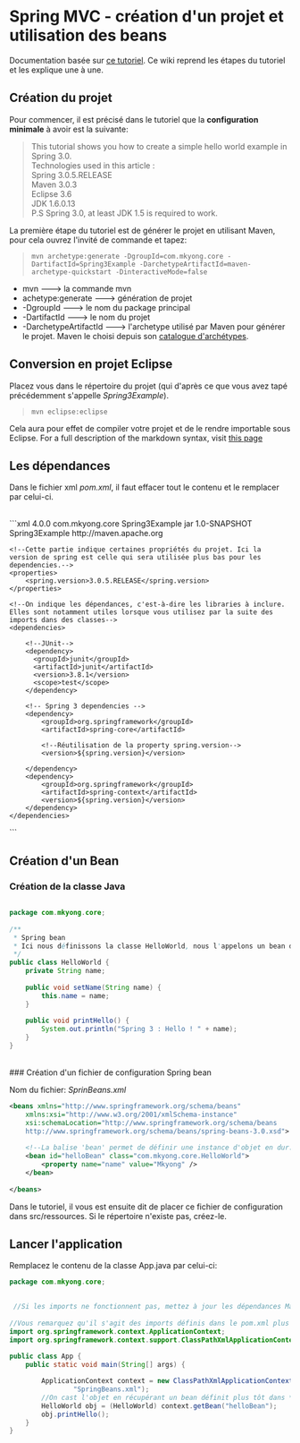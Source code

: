 # Spring MVC - création d'un projet et utilisation des beansDocumentation basée sur [ce tutoriel](http://www.mkyong.com/spring3/spring-3-hello-world-example/).Ce wiki reprend les étapes du tutoriel et les explique une à une.## Création du projet Pour commencer, il est précisé dans le tutoriel que la **configuration minimale** à avoir est la suivante:>This tutorial shows you how to create a simple hello world example in Spring 3.0.<br/>Technologies used in this article :<br/>Spring 3.0.5.RELEASE<br/>Maven 3.0.3<br/>Eclipse 3.6<br/>JDK 1.6.0.13<br/>P.S Spring 3.0, at least JDK 1.5 is required to work.<br/>La première étape du tutoriel est de générer le projet en utilisant Maven, pour cela ouvrez l'invité de commande et tapez:<br/>>`mvn archetype:generate -DgroupId=com.mkyong.core -DartifactId=Spring3Example -DarchetypeArtifactId=maven-archetype-quickstart -DinteractiveMode=false`* mvn ---> la commande mvn* achetype:generate ---> génération de projet* -DgroupId ---> le nom du package principal* -DartifactId ---> le nom du projet* -DarchetypeArtifactId ---> l'archetype utilisé par Maven pour générer le projet. Maven le choisi depuis son [catalogue d'archétypes](http://maven.apache.org/archetype/maven-archetype-plugin/generate-mojo.html#archetypeCatalog).## Conversion en projet EclipsePlacez vous dans le répertoire du projet (qui d'après ce que vous avez tapé précédemment s'appelle *Spring3Example*).>`mvn eclipse:eclipse`Cela aura pour effet de compiler votre projet et de le rendre importable sous Eclipse.For a full description of the markdown syntax, visit [this page](http://daringfireball.net/projects/markdown/syntax)## Les dépendancesDans le fichier xml *pom.xml*, il faut effacer tout le contenu et le remplacer par celui-ci.<br/>```xml<!--Cette partie n'est pas la plus intéressante: on indique juste des informations quant aux versions utilisées ainsi que les packages et le projet.--><project xmlns="http://maven.apache.org/POM/4.0.0" 	xmlns:xsi="http://www.w3.org/2001/xmlSchema-instance"	xsi:schemaLocation="http://maven.apache.org/POM/4.0.0 	http://maven.apache.org/maven-v4_0_0.xsd">	<modelVersion>4.0.0</modelVersion>	<groupId>com.mkyong.core</groupId>	<artifactId>Spring3Example</artifactId>	<packaging>jar</packaging>	<version>1.0-SNAPSHOT</version>	<name>Spring3Example</name>	<url>http://maven.apache.org</url>	<!--Cette partie indique certaines propriétés du projet. Ici la version de spring est celle qui sera utilisée plus bas pour les dependencies.-->	<properties>		<spring.version>3.0.5.RELEASE</spring.version>	</properties>	<!--On indique les dépendances, c'est-à-dire les libraries à inclure. Elles sont notamment utiles lorsque vous utilisez par la suite des imports dans des classes-->	<dependencies>		<!--JUnit-->	 	<dependency>	      <groupId>junit</groupId>	      <artifactId>junit</artifactId>	      <version>3.8.1</version>	      <scope>test</scope>	    </dependency>		<!-- Spring 3 dependencies -->		<dependency>			<groupId>org.springframework</groupId>			<artifactId>spring-core</artifactId>			<!--Réutilisation de la property spring.version-->			<version>${spring.version}</version>		</dependency>		<dependency>			<groupId>org.springframework</groupId>			<artifactId>spring-context</artifactId>			<version>${spring.version}</version>		</dependency>	</dependencies></project>```## Création d'un Bean### Création de la classe Java```javapackage com.mkyong.core; /** * Spring bean * Ici nous définissons la classe HelloWorld, nous l'appelons un bean dans l'environnement de Spring */public class HelloWorld {	private String name; 	public void setName(String name) {		this.name = name;	} 	public void printHello() {		System.out.println("Spring 3 : Hello ! " + name);	}}```<br/>### Création d'un fichier de configuration Spring beanNom du fichier: *SprinBeans.xml*```xml<beans xmlns="http://www.springframework.org/schema/beans"	xmlns:xsi="http://www.w3.org/2001/xmlSchema-instance"	xsi:schemaLocation="http://www.springframework.org/schema/beans	http://www.springframework.org/schema/beans/spring-beans-3.0.xsd">  	<!--La balise 'bean' permet de définir une instance d'objet en dur. On lui donne un ID, la classe référencée, puis on définit les propriétés/attributs.-->	<bean id="helloBean" class="com.mkyong.core.HelloWorld">		<property name="name" value="Mkyong" />	</bean> </beans>```Dans le tutoriel, il vous est ensuite dit de placer ce fichier de configuration dans src/ressources. Si le répertoire n'existe pas, créez-le.## Lancer l'applicationRemplacez le contenu de la classe App.java par celui-ci:<br/>```javapackage com.mkyong.core;  //Si les imports ne fonctionnent pas, mettez à jour les dépendances Maven en faisant un clic-droit sur le projet, *Spring Tools* et *Update Maven Dependencies* //Vous remarquez qu'il s'agit des imports définis dans le pom.xml plus haut.import org.springframework.context.ApplicationContext;import org.springframework.context.support.ClassPathXmlApplicationContext; public class App {	public static void main(String[] args) {		ApplicationContext context = new ClassPathXmlApplicationContext(				"SpringBeans.xml"); 		//On cast l'objet en récupérant un bean définit plus tôt dans *SpringBeans.xml*		HelloWorld obj = (HelloWorld) context.getBean("helloBean");		obj.printHello();	}}```